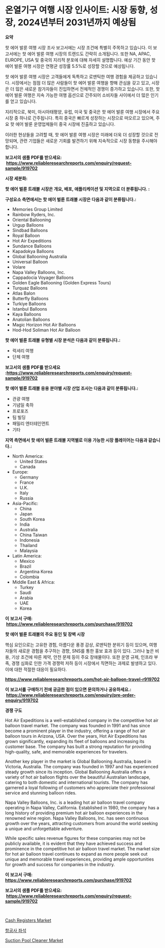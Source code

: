<p><h1>온열기구 여행 시장 인사이트: 시장 동향, 성장, 2024년부터 2031년까지 예상됨</h1></p><p><strong>요약</strong></p>
<p><p>핫 에어 발룬 여행 시장 조사 보고서에는 시장 조건에 특별히 주목하고 있습니다. 이 보고서에는 핫 에어 발룬 여행 시장의 트렌드도 간략히 소개됩니다. 또한 NA, APAC, EUROPE, USA 및 중국의 지리적 분포에 대해 자세히 설명합니다. 예상 기간 동안 핫 에어 발룬 여행 시장은 연평균 성장률 5.5%로 성장할 것으로 예상됩니다.</p><p>핫 에어 발룬 여행 시장은 고객들에게 독특하고 로맨틱한 여행 경험을 제공하고 있습니다. 시장에서는 점점 더 많은 사람들이 핫 에어 발룬 여행을 향해 관심을 갖고 있고, 시장은 더 많은 새로운 참가자들이 진입하면서 전체적인 경쟁이 증가하고 있습니다. 또한, 핫 에어 발룬 여행은 지속 가능한 여행 옵션으로 간주되어 소비자들 사이에서 더 많은 인기를 얻고 있습니다.</p><p>지리적으로, 북미, 아시아태평양, 유럽, 미국 및 중국은 핫 에어 발룬 여행 시장에서 주요 시장 중 하나로 간주됩니다. 특히 중국은 빠르게 성장하는 시장으로 떠오르고 있으며, 주요 핫 에어 발룬 운영업체들이 중국 시장에 진출하고 있습니다.</p><p>이러한 현상들을 고려할 때, 핫 에어 발룬 여행 시장은 미래에 더욱 더 성장할 것으로 전망되며, 관련 기업들은 새로운 기회를 발견하기 위해 지속적으로 시장 동향을 주시해야 합니다.</p></p>
<p><strong>보고서의 샘플 PDF를 받으세요: &nbsp;<a href="https://www.reliableresearchreports.com/enquiry/request-sample/919702">https://www.reliableresearchreports.com/enquiry/request-sample/919702</a></strong></p>
<p><strong>시장 세분화:</strong></p>
<p><strong> 핫 에어 벌룬 트래블 시장은 개요, 배포, 애플리케이션 및 지역으로 더 분류됩니다. :</strong></p>
<p><strong>구성요소 측면에서는 핫 에어 벌룬 트래블 시장은 다음과 같이 분류됩니다.:</strong></p>
<p><ul><li>Memories Group Limited</li><li>Rainbow Ryders, Inc.</li><li>Oriental Ballooning</li><li>Urgup Balloons</li><li>Sindbad Balloons</li><li>Royal Balloon</li><li>Hot Air Expeditions</li><li>Sundance Balloons</li><li>Kapadokya Balloons</li><li>Global Ballooning Australia</li><li>Universal Balloon</li><li>Volare</li><li>Napa Valley Balloons, Inc.</li><li>Cappadocia Voyager Balloons</li><li>Golden Eagle Ballooning (Golden Express Tours)</li><li>Turquaz Balloons</li><li>Atlas Balon</li><li>Butterfly Balloons</li><li>Turkiye Balloons</li><li>Istanbul Balloons</li><li>Kaya Balloons</li><li>Anatolian Balloons</li><li>Magic Horizon Hot Air Balloons</li><li>Hod-Hod Soliman Hot Air Balloon</li></ul></p>
<p><strong> 핫 에어 벌룬 트래블 유형별 시장 분석은 다음과 같이 분류됩니다.:</strong></p>
<p><ul><li>럭셔리 여행</li><li>단체 여행</li></ul></p>
<p><strong>보고서의 샘플 PDF를 받으세요 :<a href="https://www.reliableresearchreports.com/enquiry/request-sample/919702">https://www.reliableresearchreports.com/enquiry/request-sample/919702</a></strong></p>
<p><strong> 핫 에어 벌룬 트래블 응용 분야별 시장 산업 조사는 다음과 같이 분류됩니다.:</strong></p>
<p><ul><li>관광 여행</li><li>기념일 축하</li><li>프로포즈</li><li>팀 빌딩</li><li>패밀리 엔터테인먼트</li><li>기타</li></ul></p>
<p><strong>지역 측면에서 핫 에어 벌룬 트래블 지역별로 이용 가능한 시장 플레이어는 다음과 같습니다.:</strong></p>
<p><ul>
    <li>
        North America:
        <ul>
            <li>United States</li>
            <li>Canada</li>
        </ul>
    </li>
    <li>
        Europe:
        <ul>
            <li>Germany</li>
            <li>France</li>
            <li>U.K.</li>
            <li>Italy</li>
            <li>Russia</li>
        </ul>
    </li>
    <li>
        Asia-Pacific:
        <ul>
            <li>China</li>
            <li>Japan</li>
            <li>South Korea</li>
            <li>India</li>
            <li>Australia</li>
            <li>China Taiwan</li>
            <li>Indonesia</li>
            <li>Thailand</li>
            <li>Malaysia</li>
        </ul>
    </li>
    <li>
        Latin America:
        <ul>
            <li>Mexico</li>
            <li>Brazil</li>
            <li>Argentina Korea</li>
            <li>Colombia</li>
        </ul>
    </li>
    <li>
        Middle East & Africa:
        <ul>
            <li>Turkey</li>
            <li>Saudi</li>
            <li>Arabia</li>
            <li>UAE</li>
            <li>Korea</li>
        </ul>
    </li>
    </ul></p>
<p><strong>이 보고서 구매: &nbsp;<a href="https://www.reliableresearchreports.com/purchase/919702">https://www.reliableresearchreports.com/purchase/919702</a></strong></p>
<p><strong>핫 에어 벌룬 트래블의 주요 동인 및 장벽 시장</strong></p>
<p><p>핵심 요인으로는 고유한 경험, 아름다운 풍경 감상, 로맨틱한 분위기 등이 있으며, 여행자들의 새로운 경험을 추구하는 경향, SNS를 통한 홍보 효과 등이 있다. 그러나 높은 비용, 기상 조건에 따른 제약, 안전 문제 등이 주요 장애물이다. 또한 운영 규제, 인프라 부족, 경쟁 심화로 인한 가격 경쟁력 저하 등이 시장에서 직면하는 과제로 발생하고 있다. 이에 대한 적절한 대응이 필요하다.</p></p>
<p><strong><a href="https://www.reliableresearchreports.com/hot-air-balloon-travel-r919702">https://www.reliableresearchreports.com/hot-air-balloon-travel-r919702</a></strong></p>
<p><strong>이 보고서를 구매하기 전에 궁금한 점이 있으면 문의하거나 공유하세요.: &nbsp;<a href="https://www.reliableresearchreports.com/enquiry/pre-order-enquiry/919702">https://www.reliableresearchreports.com/enquiry/pre-order-enquiry/919702</a></strong></p>
<p><strong>경쟁 구도</strong></p>
<p><p>Hot Air Expeditions is a well-established company in the competitive hot air balloon travel market. The company was founded in 1991 and has since become a prominent player in the industry, offering a range of hot air balloon tours in Arizona, USA. Over the years, Hot Air Expeditions has grown significantly, expanding its fleet of balloons and increasing its customer base. The company has built a strong reputation for providing high-quality, safe, and memorable experiences for travelers.</p><p>Another key player in the market is Global Ballooning Australia, based in Victoria, Australia. The company was founded in 1997 and has experienced steady growth since its inception. Global Ballooning Australia offers a variety of hot air balloon flights over the beautiful Australian landscape, catering to both domestic and international tourists. The company has garnered a loyal following of customers who appreciate their professional service and stunning balloon rides.</p><p>Napa Valley Balloons, Inc. is a leading hot air balloon travel company operating in Napa Valley, California. Established in 1980, the company has a long history of providing premium hot air balloon experiences in the renowned wine region. Napa Valley Balloons, Inc. has seen continuous growth over the years, attracting customers from around the world seeking a unique and unforgettable adventure.</p><p>While specific sales revenue figures for these companies may not be publicly available, it is evident that they have achieved success and prominence in the competitive hot air balloon travel market. The market size for hot air balloon travel continues to expand as more people seek out unique and memorable travel experiences, providing ample opportunities for growth and success for companies in the industry.</p></p>
<p><strong>이 보고서 구매: &nbsp; <a href="https://www.reliableresearchreports.com/purchase/919702">https://www.reliableresearchreports.com/purchase/919702</a></strong></p>
<p><strong>보고서의 샘플 PDF를 받으세요: &nbsp;<a href="https://www.reliableresearchreports.com/enquiry/request-sample/919702">https://www.reliableresearchreports.com/enquiry/request-sample/919702</a></strong><strong></strong></p>
<p>&nbsp;</p>
<p><p><a href="https://github.com/peachesmcdowel1/Market-Research-Report-List-2/blob/main/cash-registers-market.md">Cash Registers Market</a></p><p><a href="https://github.com/LanceOlsotn8978/Market-Research-Report-List-1/blob/main/301336420494.md">항공사 좌석</a></p><p><a href="https://github.com/edytherolanlouisejk1miz0wig/Market-Research-Report-List-2/blob/main/suction-pool-cleaner-market.md">Suction Pool Cleaner Market</a></p></p>
